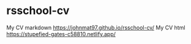 # rsschool-cv
My CV markdown https://johnmat97.github.io/rsschool-cv/
My CV html https://stupefied-gates-c58810.netlify.app/
